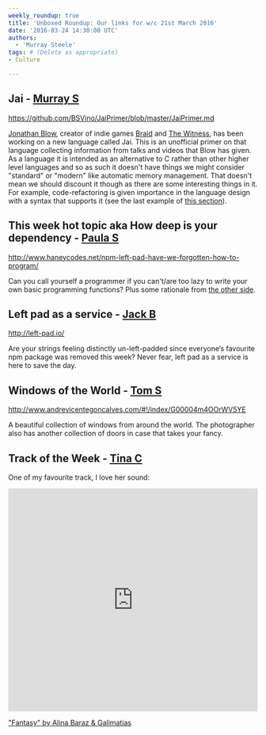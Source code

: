 ```yaml
---
weekly_roundup: true
title: 'Unboxed Roundup: Our links for w/c 21st March 2016'
date: '2016-03-24 14:30:00 UTC'
authors:
  - 'Murray Steele'
tags: # (Delete as appropriate)
- Culture

---
```


## Jai - [Murray S](/team#murray-steele)

https://github.com/BSVino/JaiPrimer/blob/master/JaiPrimer.md

[Jonathan Blow](https://twitter.com/Jonathan_Blow), creator of indie games [Braid](http://braid-game.com/) and [The Witness](http://the-witness.net/), has been working on a new language called Jai.  This is an unofficial primer on that language collecting information from talks and videos that Blow has given.  As a language it is intended as an alternative to C rather than other higher level languages and so as such it doesn't have things we might consider "standard" or "modern" like automatic memory management.  That doesn't mean we should discount it though as there are some interesting things in it.  For example, code-refactoring is given importance in the language design with a syntax that supports it (see the last example of [this section](https://github.com/BSVino/JaiPrimer/blob/master/JaiPrimer.md#code-refactoring)).

## This week hot topic aka How deep is your dependency - [Paula S](/team#paula-stepinska)

http://www.haneycodes.net/npm-left-pad-have-we-forgotten-how-to-program/

Can you call yourself a programmer if you can't/are too lazy to write your own basic programming functions? Plus some rationale from [the other side](https://github.com/sindresorhus/ama/issues/10#issuecomment-117766328).

## Left pad as a service - [Jack B](/team#jack-bracewell)

http://left-pad.io/

Are your strings feeling distinctly un-left-padded since everyone’s favourite npm package was removed this week? Never fear, left pad as a service is here to save the day.

## Windows of the World - [Tom S](/team#tom-sabin)

http://www.andrevicentegoncalves.com/#!/index/G00004m4OOrWV5YE

A beautiful collection of windows from around the world. The photographer also has another collection of doors in case that takes your fancy.

## Track of the Week - [Tina C](https://twitter.com/itstinachan)

One of my favourite track, I love her sound:

<iframe width="100%" height="450" scrolling="no" frameborder="no" src="https://w.soundcloud.com/player/?url=https%3A//api.soundcloud.com/tracks/169170570&amp;auto_play=false&amp;hide_related=false&amp;show_comments=true&amp;show_user=true&amp;show_reposts=false&amp;visual=true"></iframe>

["Fantasy" by Alina Baraz & Galimatias](https://soundcloud.com/alinabaraz/alina-baraz-galimatias-fantasy-1)

